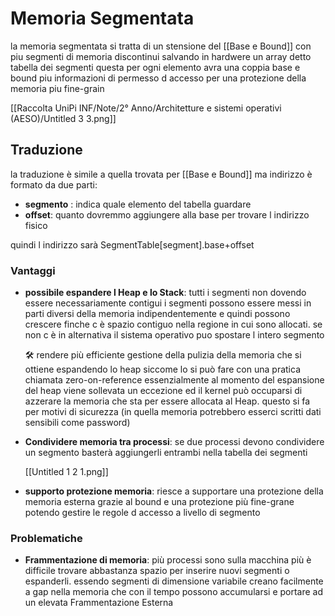 # Memoria Segmentata

la memoria segmentata si tratta di un stensione del [[Base e Bound]] con piu segmenti di memoria discontinui salvando in hardwere un array detto tabella dei segmenti  questa per ogni elemento avra una coppia base e bound piu informazioni di permesso d accesso per una protezione della memoria piu fine-grain

[[Raccolta UniPi INF/Note/2° Anno/Architetture e sistemi operativi (AESO)/Untitled 3 3.png]]

## Traduzione

la traduzione è simile a quella trovata per [[Base e Bound]]  ma indirizzo è formato da due parti:

- **segmento** : indica quale elemento del tabella guardare
- **offset**: quanto dovremmo aggiungere alla base per trovare l indirizzo fisico

quindi l indirizzo sarà SegmentTable[segment].base+offset

### Vantaggi

- **possibile espandere l Heap e lo Stack**: tutti i segmenti non dovendo essere necessariamente  contigui i segmenti possono essere messi in parti diversi della memoria indipendentemente e quindi possono crescere finche c è spazio contiguo nella regione in cui sono allocati. se non c è in alternativa il sistema operativo puo spostare l intero segmento

    <aside>
    🛠 rendere più efficiente gestione della pulizia della memoria che si ottiene espandendo lo heap siccome lo si può fare con una pratica chiamata zero-on-reference essenzialmente al momento del espansione del heap viene sollevata un eccezione ed il kernel può occuparsi di azzerare la memoria che sta per essere allocata al Heap. questo si fa per motivi di sicurezza (in quella memoria potrebbero esserci scritti dati sensibili come password)

    </aside>

- **Condividere memoria tra processi**: se due processi devono condividere un segmento basterà aggiungerli entrambi nella tabella dei segmenti

    [[Untitled 1 2 1.png]]

- **supporto protezione memoria**: riesce a supportare una protezione della memoria esterna grazie al bound e una protezione più fine-grane potendo gestire le regole d accesso a livello di segmento

### Problematiche

- **Frammentazione di memoria**: più processi sono sulla macchina più è difficile trovare abbastanza spazio per inserire nuovi segmenti o espanderli. essendo segmenti di dimensione variabile creano facilmente a gap nella memoria che con il tempo possono accumularsi e portare ad un elevata Frammentazione Esterna
